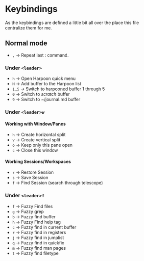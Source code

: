 # Keybindings

As the keybindings are defined a little bit all over the place this file
centralize them for me.

## Normal mode
- `,` -> Repeat last : command.

### Under `<leader>`
- `h` -> Open Harpoon quick menu
- `H` -> Add buffer to the Harpoon list
- `1`..`5` -> Switch to harpooned buffer 1 through 5
- `0` -> Switch to *scratch* buffer
- `9` -> Switch to ~/journal.md buffer

### Under `<leader>w` 

#### Working with Window/Panes
- `h` -> Create horizontal split
- `v` -> Create vertical split
- `o` -> Keep only this pane open
- `c` -> Close this window

#### Working Sessions/Workspaces
- `r` -> Restore Session
- `s` -> Save Session
- `f` -> Find Session (search through telescope)

### Under `<leader>f`

- `f` -> Fuzzy Find files
- `g` -> Fuzzy grep
- `b` -> Fuzzy find buffer
- `h` -> Fuzzy Find help tag
- `c` -> Fuzzy find in current buffer
- `r` -> Fuzzy find in registers
- `j` -> Fuzzy find in jumplist
- `q` -> Fuzzy find in quickfix
- `m` -> Fuzzy find man pages
- `t` -> Fuzzy find filetype


<!-- vim: set tw=80 : -->
